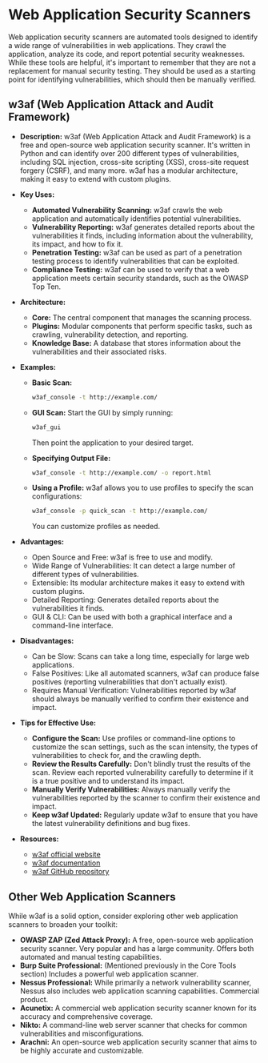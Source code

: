 # Web Application Security Scanners

Web application security scanners are automated tools designed to identify a wide range of vulnerabilities in web applications. They crawl the application, analyze its code, and report potential security weaknesses. While these tools are helpful, it's important to remember that they are not a replacement for manual security testing. They should be used as a starting point for identifying vulnerabilities, which should then be manually verified.

## w3af (Web Application Attack and Audit Framework)

*   **Description:** w3af (Web Application Attack and Audit Framework) is a free and open-source web application security scanner. It's written in Python and can identify over 200 different types of vulnerabilities, including SQL injection, cross-site scripting (XSS), cross-site request forgery (CSRF), and many more. w3af has a modular architecture, making it easy to extend with custom plugins.

*   **Key Uses:**

    *   **Automated Vulnerability Scanning:** w3af crawls the web application and automatically identifies potential vulnerabilities.
    *   **Vulnerability Reporting:** w3af generates detailed reports about the vulnerabilities it finds, including information about the vulnerability, its impact, and how to fix it.
    *   **Penetration Testing:** w3af can be used as part of a penetration testing process to identify vulnerabilities that can be exploited.
    *   **Compliance Testing:** w3af can be used to verify that a web application meets certain security standards, such as the OWASP Top Ten.

*   **Architecture:**
    *   **Core:** The central component that manages the scanning process.
    *   **Plugins:** Modular components that perform specific tasks, such as crawling, vulnerability detection, and reporting.
    *   **Knowledge Base:** A database that stores information about the vulnerabilities and their associated risks.

*   **Examples:**

    *   **Basic Scan:**
        ```bash
        w3af_console -t http://example.com/
        ```

    *   **GUI Scan:**
        Start the GUI by simply running:
        ```bash
        w3af_gui
        ```
        Then point the application to your desired target.

    *   **Specifying Output File:**
        ```bash
        w3af_console -t http://example.com/ -o report.html
        ```

    *   **Using a Profile:** w3af allows you to use profiles to specify the scan configurations:

        ```bash
        w3af_console -p quick_scan -t http://example.com/
        ```

        You can customize profiles as needed.

*   **Advantages:**

    *   Open Source and Free: w3af is free to use and modify.
    *   Wide Range of Vulnerabilities: It can detect a large number of different types of vulnerabilities.
    *   Extensible: Its modular architecture makes it easy to extend with custom plugins.
    *   Detailed Reporting: Generates detailed reports about the vulnerabilities it finds.
    *   GUI & CLI: Can be used with both a graphical interface and a command-line interface.

*   **Disadvantages:**

    *   Can be Slow: Scans can take a long time, especially for large web applications.
    *   False Positives: Like all automated scanners, w3af can produce false positives (reporting vulnerabilities that don't actually exist).
    *   Requires Manual Verification: Vulnerabilities reported by w3af should always be manually verified to confirm their existence and impact.

*   **Tips for Effective Use:**

    *   **Configure the Scan:** Use profiles or command-line options to customize the scan settings, such as the scan intensity, the types of vulnerabilities to check for, and the crawling depth.
    *   **Review the Results Carefully:** Don't blindly trust the results of the scan. Review each reported vulnerability carefully to determine if it is a true positive and to understand its impact.
    *   **Manually Verify Vulnerabilities:** Always manually verify the vulnerabilities reported by the scanner to confirm their existence and impact.
    *   **Keep w3af Updated:** Regularly update w3af to ensure that you have the latest vulnerability definitions and bug fixes.

*   **Resources:**

    *   [w3af official website](https://w3af.org/)
    *   [w3af documentation](https://docs.w3af.org/)
    *   [w3af GitHub repository](https://github.com/andresriancho/w3af)

## Other Web Application Scanners

While w3af is a solid option, consider exploring other web application scanners to broaden your toolkit:

*   **OWASP ZAP (Zed Attack Proxy):** A free, open-source web application security scanner.  Very popular and has a large community. Offers both automated and manual testing capabilities.
*   **Burp Suite Professional:**  (Mentioned previously in the Core Tools section) Includes a powerful web application scanner.
*   **Nessus Professional:** While primarily a network vulnerability scanner, Nessus also includes web application scanning capabilities.  Commercial product.
*   **Acunetix:** A commercial web application security scanner known for its accuracy and comprehensive coverage.
*   **Nikto:** A command-line web server scanner that checks for common vulnerabilities and misconfigurations.
*   **Arachni:** An open-source web application security scanner that aims to be highly accurate and customizable.

